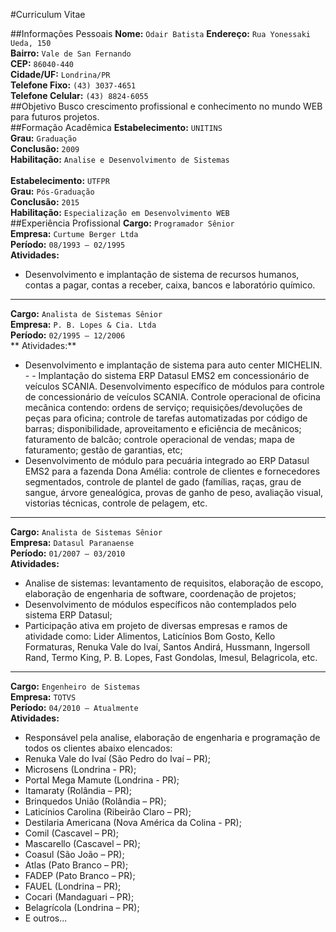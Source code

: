 #Curriculum Vitae

##Informações Pessoais
**Nome:** `Odair Batista`
**Endereço:** `Rua Yonessaki Ueda, 150`<br />
**Bairro:** `Vale de San Fernando`<br />
**CEP:** `86040-440`<br />
**Cidade/UF:** `Londrina/PR`<br />
**Telefone Fixo:** `(43) 3037-4651`<br />
**Telefone Celular:** `(43) 8824-6055`
<br />
##Objetivo
    Busco crescimento profissional e conhecimento no mundo WEB para futuros projetos.
<br />
##Formação Acadêmica
**Estabelecimento:** `UNITINS`<br />
**Grau:** `Graduação`<br />
**Conclusão:** `2009`<br />
**Habilitação:** `Analise e Desenvolvimento de Sistemas`<br />
<br />
**Estabelecimento:** `UTFPR`<br />
**Grau:** `Pós-Graduação`<br />
**Conclusão:** `2015`<br />
**Habilitação:** `Especialização em Desenvolvimento WEB`
<br />
##Experiência Profissional
**Cargo:** `Programador Sênior`<br />
**Empresa:** `Curtume Berger Ltda`<br />
**Período:** `08/1993 – 02/1995`<br />
**Atividades:**
- Desenvolvimento e implantação de sistema de recursos humanos, contas a pagar, contas a receber, caixa, bancos e laboratório químico.
___

**Cargo:** `Analista de Sistemas Sênior`<br />
**Empresa:** `P. B. Lopes & Cia. Ltda`<br />
**Período:** `02/1995 – 12/2006`<br />
** Atividades:**

- Desenvolvimento e implantação de sistema para auto center MICHELIN. - - Implantação do sistema ERP Datasul EMS2 em concessionário de veículos SCANIA. Desenvolvimento específico de módulos para controle de concessionário de veículos SCANIA. Controle operacional de oficina mecânica contendo: ordens de serviço; requisições/devoluções de peças para oficina; controle de tarefas automatizadas por código de barras; disponibilidade, aproveitamento e eficiência de mecânicos; faturamento de balcão; controle operacional de vendas; mapa de faturamento; gestão de garantias, etc;
- Desenvolvimento de módulo para pecuária integrado ao ERP Datasul EMS2 para a fazenda Dona Amélia: controle de clientes e fornecedores segmentados, controle de plantel de gado (famílias, raças, grau de sangue, árvore genealógica, provas de ganho de peso, avaliação visual, vistorias técnicas, controle de pelagem, etc.
___
**Cargo:** `Analista de Sistemas Sênior`<br />
**Empresa:** `Datasul Paranaense`<br />
**Período:** `01/2007 – 03/2010`<br />
**Atividades:**

- Analise de sistemas: levantamento de requisitos, elaboração de escopo, elaboração de engenharia de software, coordenação de projetos;
- Desenvolvimento de módulos específicos não contemplados pelo sistema ERP Datasul;
- Participação ativa em projeto de diversas empresas e ramos de atividade como: Lider Alimentos, Laticínios Bom Gosto, Kello Formaturas, Renuka Vale do Ivaí, Santos Andirá, Hussmann, Ingersoll Rand, Termo King, P. B. Lopes, Fast Gondolas, Imesul, Belagricola, etc.
___
**Cargo:** `Engenheiro de Sistemas`<br />
**Empresa:** `TOTVS`<br />
**Período:** `04/2010 – Atualmente`<br />
**Atividades:**

- Responsável pela analise, elaboração de engenharia e programação de todos os clientes abaixo elencados:
 - Renuka Vale do Ivaí (São Pedro do Ivaí – PR);
 - Microsens (Londrina - PR);
 - Portal Mega Mamute (Londrina - PR);
 - Itamaraty (Rolândia – PR);
 - Brinquedos União (Rolândia – PR);
 - Laticínios Carolina (Ribeirão Claro – PR);
 - Destilaria Americana (Nova América da Colina - PR);
 - Comil (Cascavel – PR);
 - Mascarello (Cascavel – PR);
 - Coasul (São João – PR);
 - Atlas (Pato Branco – PR);
 - FADEP (Pato Branco – PR);
 - FAUEL (Londrina – PR);
 - Cocari (Mandaguari – PR);
 - Belagrícola (Londrina – PR);
 - E outros...
